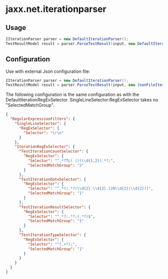 # jaxx.net.iterationparser

## Usage

```cs
IIterationParser parser = new DefaultIterationParser();
TestResultModel result = parser.ParseTestResult(input, new DefaultIterationRegExSelector()):

```

## Configuration

Use with external Json configuration file:

```cs
IIterationParser parser = new DefaultIterationParser();
TestResultModel result = parser.ParseTestResult(input, new JsonFileIterationRegExSelector("config.json")):

```

The following configuration is the same configuration as with the DefaultIterationRegExSelector.
SingleLineSelector:RegExSelector takes no "SelectedMatchGroup".

```json
{
  "RegularExpressionFilters": {
    "SingleLineSelector": {
      "RegExSelector": {
        "Selector": "\r\n"
      }
    },
    "IterationRegExSelector": {
      "TestIterationCountSelector": {
        "RegExSelector": {
          "Selector": "^.*?TL( |)(\\d{1,2}).*?;",
          "SelectedMatchGroup": "2"
        }
      },
      "TestIterationDateSelector": {
        "RegExSelector": {
          "Selector": "^.*?;.*?(\\d{2}.\\d{2}.(20\\d{2}|\\d{2}))",
          "SelectedMatchGroup": "1"
        }
      },
      "TestIterationResultSelector": {
        "RegExSelector": {
          "Selector": "^.*?;.*?;(.*?)$",
          "SelectedMatchGroup": "1"
        }
      },
      "TestIterationTypeSelector": {
        "RegExSelector": {
          "Selector": "^(.+?);",
          "SelectedMatchGroup": "1"
        }
      }
    }
  }
}
```
